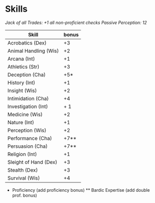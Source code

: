 Skills
======
_Jack of all Trades: +1 all non-proficient checks_
_Passive Perception: 12_

| Skill                 | bonus |
| ---                   | --- |
| Acrobatics (Dex)      | +3 |
| Animal Handling (Wis) | +2 |
| Arcana (Int)          | +1 |
| Athletics (Str)       | +3 |
| Deception (Cha)       | +5* |
| History (Int)         | +1 |
| Insight (Wis)         | +2 |
| Intimidation (Cha)    | +4 |
| Investigation (Int)   | + 1 |
| Medicine (Wis)        | +2 |
| Nature (Int)          | +1 |
| Perception (Wis)      | +2 |
| Performance (Cha)     | +7** |
| Persuasion (Cha)      | +7** |
| Religion (Int)        | +1 |
| Sleight of Hand (Dex) | +3 | 
| Stealth (Dex)         | +3 |
| Survival (Wis)        | +4 |


* Proficiency (add proficiency bonus)
** Bardic Expertise (add double prof. bonus)
